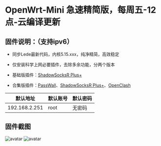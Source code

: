# OpenWrt-Mini  急速精简版，每周五-12点-云编译更新

## 固件说明：（支持ipv6）

 - 同步Lede最新代码，内核5.15.xxx，纯净精简，高效稳定

 - 仅安装科学上网必要插件，去除多余功能，分两个版本

 - 基础版插件：[ShadowSocksR Plus+](https://github.com/fw876/helloworld.git)

 - 合集版插件：[PassWall](https://github.com/xiaorouji/openwrt-passwall.git)、[ShadowSocksR Plus+](https://github.com/fw876/helloworld.git)、[OpenClash](https://github.com/vernesong/OpenClash.git.git)

| 默认地址  | 默认账号 | 默认密码 |
| ---- | ---- | ---- |
| 192.168.2.251 | root | 无密码 |

## 固件截图

![avatar](https://github.com/Bigdog-007/OpenWrt-Mini/blob/main/jpg/OpenWrt-1.jpg)
![avatar](https://github.com/Bigdog-007/OpenWrt-Mini/blob/main/jpg/OpenWrt-2.jpg)
